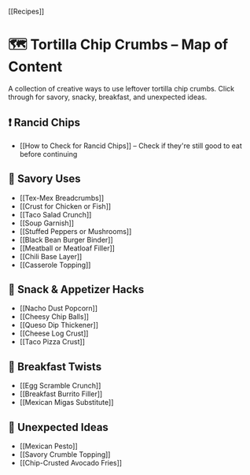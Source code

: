 [[Recipes]]

# 🗺️ Tortilla Chip Crumbs – Map of Content

A collection of creative ways to use leftover tortilla chip crumbs. Click through for savory, snacky, breakfast, and unexpected ideas.

## ❗ Rancid Chips
- [[How to Check for Rancid Chips]] – Check if they're still good to eat before continuing 

## 🧂 Savory Uses
- [[Tex-Mex Breadcrumbs]]
- [[Crust for Chicken or Fish]]
- [[Taco Salad Crunch]]
- [[Soup Garnish]]
- [[Stuffed Peppers or Mushrooms]]
- [[Black Bean Burger Binder]]
- [[Meatball or Meatloaf Filler]]
- [[Chili Base Layer]]
- [[Casserole Topping]]

## 🧀 Snack & Appetizer Hacks
- [[Nacho Dust Popcorn]]
- [[Cheesy Chip Balls]]
- [[Queso Dip Thickener]]
- [[Cheese Log Crust]]
- [[Taco Pizza Crust]]

## 🍳 Breakfast Twists
- [[Egg Scramble Crunch]]
- [[Breakfast Burrito Filler]]
- [[Mexican Migas Substitute]]

## 🥗 Unexpected Ideas
- [[Mexican Pesto]]
- [[Savory Crumble Topping]]
- [[Chip-Crusted Avocado Fries]]
